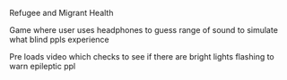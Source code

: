 Refugee and Migrant Health

Game where user uses headphones to guess range of sound to simulate what blind ppls experience

Pre loads video which checks to see if there are bright lights flashing to warn epileptic ppl
